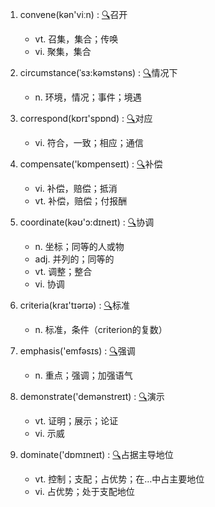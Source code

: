 1. convene(kən'viːn) :  <a target='_blank' rel='nofollow noopener noreferrer' href='http://www.youdao.com/w/convene'>🔍</a>召开
    - vt. 召集，集合；传唤
    - vi. 聚集，集合

2. circumstance(ˈsɜ:kəmstəns) :  <a target='_blank' rel='nofollow noopener noreferrer' href='http://www.youdao.com/w/circumstance'>🔍</a>情况下
    - n. 环境，情况；事件；境遇

3. correspond(kɒrɪ'spɒnd) :  <a target='_blank' rel='nofollow noopener noreferrer' href='http://www.youdao.com/w/correspond'>🔍</a>对应
    - vi. 符合，一致；相应；通信

4. compensate('kɒmpenseɪt) :  <a target='_blank' rel='nofollow noopener noreferrer' href='http://www.youdao.com/w/compensate'>🔍</a>补偿
    - vi. 补偿，赔偿；抵消
    - vt. 补偿，赔偿；付报酬

5. coordinate(kəʊ'ɔ:dɪneɪt) :  <a target='_blank' rel='nofollow noopener noreferrer' href='http://www.youdao.com/w/coordinate'>🔍</a>协调
    - n. 坐标；同等的人或物
    - adj. 并列的；同等的
    - vt. 调整；整合
    - vi. 协调

6. criteria(kraɪ'tɪərɪə) :  <a target='_blank' rel='nofollow noopener noreferrer' href='http://www.youdao.com/w/criteria'>🔍</a>标准
    - n. 标准，条件（criterion的复数）

7. emphasis('emfəsɪs) :  <a target='_blank' rel='nofollow noopener noreferrer' href='http://www.youdao.com/w/emphasis'>🔍</a>强调
    - n. 重点；强调；加强语气

8. demonstrate('demənstreɪt) :  <a target='_blank' rel='nofollow noopener noreferrer' href='http://www.youdao.com/w/demonstrate'>🔍</a>演示
    - vt. 证明；展示；论证
    - vi. 示威

9. dominate('dɒmɪneɪt) :  <a target='_blank' rel='nofollow noopener noreferrer' href='http://www.youdao.com/w/dominate'>🔍</a>占据主导地位
    - vt. 控制；支配；占优势；在…中占主要地位
    - vi. 占优势；处于支配地位
